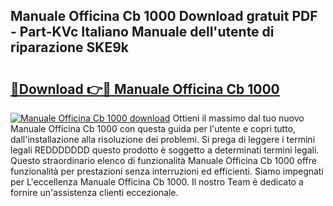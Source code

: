 ## Manuale Officina Cb 1000 Download gratuit PDF - Part-KVc Italiano Manuale dell'utente di riparazione SKE9k

# <h2><a href="http://dfchaq.blite.top/?on=Manuale+Officina+Cb+1000">🔗Download 👉🔴 Manuale Officina Cb 1000</a></h2>

[![Manuale Officina Cb 1000 download](https://i.imgur.com/lujVjoI.png)](http://dfchaq.blite.top/?on=Manuale+Officina+Cb+1000)
Ottieni il massimo dal tuo nuovo Manuale Officina Cb 1000 con questa guida per l'utente e copri tutto, dall'installazione alla risoluzione dei problemi. Si prega di leggere i termini legali REDDDDDDD questo prodotto è soggetto a determinati termini legali. Questo straordinario elenco di funzionalità Manuale Officina Cb 1000 offre funzionalità per prestazioni senza interruzioni ed efficienti. Siamo impegnati per L'eccellenza Manuale Officina Cb 1000. Il nostro Team è dedicato a fornire un'assistenza clienti eccezionale.
